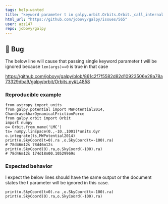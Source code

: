 ```yaml
---
tags: help-wanted
title: "keyword parameter t in galpy.orbit.Orbits.Orbit._call_internal will be ignored in some cases"
html_url: "https://github.com/jobovy/galpy/issues/565"
user: azz147
repo: jobovy/galpy
---
```


## 🐛 Bug
The below line will cause that passing single keyword parameter t will be ignored because `len(args)==0` is true in that case

https://github.com/jobovy/galpy/blob/861c2f7f5582d82d10923506e28a78a73329dba9/galpy/orbit/Orbits.py#L4858

### Reproducible example

```
from astropy import units
from galpy.potential import MWPotential2014, ChandrasekharDynamicalFrictionForce
from galpy.orbit import Orbit
import numpy
o= Orbit.from_name('LMC')
ts= numpy.linspace(0.,-10.,1001)*units.Gyr
o.integrate(ts,MWPotential2014)
print(o.SkyCoord(t=0).ra ,o.SkyCoord(t=-100).ra)
# 78d46m12s 78d46m12s
print(o.SkyCoord(0).ra,o.SkyCoord(-100).ra)
# 78d46m12s 174d18m00.10529969s
```

### Expected behavior

I expect the below lines should have the same output or the document states the t parameter will be ignored in this case.
```
print(o.SkyCoord(t=0).ra ,o.SkyCoord(t=-100).ra)
print(o.SkyCoord(0).ra,o.SkyCoord(-100).ra)
```
